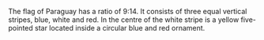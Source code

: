 The flag of Paraguay has a ratio of 9:14. It consists of three equal vertical stripes, blue, white and red. In the centre of the white stripe is a yellow five-pointed star located inside a circular blue and red ornament.